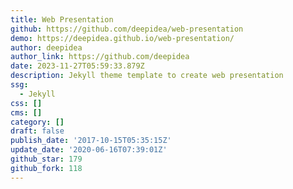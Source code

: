 ```yaml
---
title: Web Presentation
github: https://github.com/deepidea/web-presentation
demo: https://deepidea.github.io/web-presentation/
author: deepidea
author_link: https://github.com/deepidea
date: 2023-11-27T05:59:33.879Z
description: Jekyll theme template to create web presentation
ssg:
  - Jekyll
css: []
cms: []
category: []
draft: false
publish_date: '2017-10-15T05:35:15Z'
update_date: '2020-06-16T07:39:01Z'
github_star: 179
github_fork: 118
---
```

